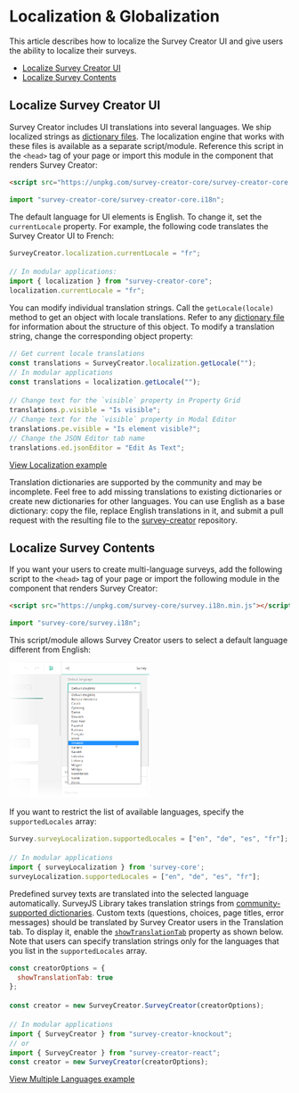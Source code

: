 # Localization & Globalization

This article describes how to localize the Survey Creator UI and give users the ability to localize their surveys.

- [Localize Survey Creator UI](#localize-survey-creator-ui)
- [Localize Survey Contents](#localize-survey-contents)

## Localize Survey Creator UI

Survey Creator includes UI translations into several languages. We ship localized strings as [dictionary files](https://github.com/surveyjs/survey-creator/tree/master/packages/survey-creator-core/src/localization). The localization engine that works with these files is available as a separate script/module. Reference this script in the `<head>` tag of your page or import this module in the component that renders Survey Creator:

```html
<script src="https://unpkg.com/survey-creator-core/survey-creator-core.i18n.min.js"></script>
```

```js
import "survey-creator-core/survey-creator-core.i18n";
```

The default language for UI elements is English. To change it, set the `currentLocale` property. For example, the following code translates the Survey Creator UI to French:

```js
SurveyCreator.localization.currentLocale = "fr";

// In modular applications:
import { localization } from "survey-creator-core";
localization.currentLocale = "fr";
```

You can modify individual translation strings. Call the `getLocale(locale)` method to get an object with locale translations. Refer to any [dictionary file](https://github.com/surveyjs/survey-creator/tree/master/packages/survey-creator-core/src/localization) for information about the structure of this object. To modify a translation string, change the corresponding object property:

```js
// Get current locale translations
const translations = SurveyCreator.localization.getLocale("");
// In modular applications
const translations = localization.getLocale("");

// Change text for the `visible` property in Property Grid
translations.p.visible = "Is visible";
// Change text for the `visible` property in Modal Editor
translations.pe.visible = "Is element visible?";
// Change the JSON Editor tab name
translations.ed.jsonEditor = "Edit As Text";
```

[View Localization example](https://surveyjs.io/Examples/Survey-Creator/?id=localization)

Translation dictionaries are supported by the community and may be incomplete. Feel free to add missing translations to existing dictionaries or create new dictionaries for other languages. You can use English as a base dictionary: copy the file, replace English translations in it, and submit a pull request with the resulting file to the [survey-creator](https://github.com/surveyjs/survey-creator) repository.

## Localize Survey Contents

If you want your users to create multi-language surveys, add the following script to the `<head>` tag of your page or import the following module in the component that renders Survey Creator:

```html
<script src="https://unpkg.com/survey-core/survey.i18n.min.js"></script>
```

```js
import "survey-core/survey.i18n";
```

This script/module allows Survey Creator users to select a default language different from English:

<img src="./images/survey-creator-default-language-dropdown.png" alt="Survey Creator - Default Language dropdown" width="50%">

If you want to restrict the list of available languages, specify the `supportedLocales` array:

```js
Survey.surveyLocalization.supportedLocales = ["en", "de", "es", "fr"];

// In modular applications
import { surveyLocalization } from 'survey-core';
surveyLocalization.supportedLocales = ["en", "de", "es", "fr"];
```

Predefined survey texts are translated into the selected language automatically. SurveyJS Library takes translation strings from [community-supported dictionaries](https://github.com/surveyjs/survey-library/tree/master/src/localization). Custom texts (questions, choices, page titles, error messages) should be translated by Survey Creator users in the Translation tab. To display it, enable the [`showTranslationTab`](https://surveyjs.io/Documentation/Survey-Creator?id=ICreatorOptions#showTranslationTab) property as shown below. Note that users can specify translation strings only for the languages that you list in the `supportedLocales` array.

```js
const creatorOptions = {
  showTranslationTab: true
};

const creator = new SurveyCreator.SurveyCreator(creatorOptions);

// In modular applications
import { SurveyCreator } from "survey-creator-knockout";
// or
import { SurveyCreator } from "survey-creator-react";
const creator = new SurveyCreator(creatorOptions);
```

[View Multiple Languages example](https://surveyjs.io/Examples/Survey-Creator/?id=multiplelanguages)